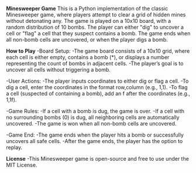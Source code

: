**Minesweeper Game**
This is a Python implementation of the classic Minesweeper game, where players attempt to clear a grid of hidden mines without detonating any. The game is played on a 10x10 board, with a random distribution of 10 bombs. The player can either "dig" to uncover a cell or "flag" a cell that they suspect contains a bomb. The game ends when all non-bomb cells are uncovered, or when the player digs a bomb.

**How to Play**
  -Board Setup:
    -The game board consists of a 10x10 grid, where each cell is either empty, contains a bomb (*), or displays a number representing the count of bombs in adjacent cells.
    -The player’s goal is to uncover all cells without triggering a bomb.
    
  -User Actions:
    -The player inputs coordinates to either dig or flag a cell.
    -To dig a cell, enter the coordinates in the format row,column (e.g., 1,1).
    -To flag a cell (suspected of containing a bomb), add an f after the coordinates (e.g., 1,1f).
    
  -Game Rules:
    -If a cell with a bomb is dug, the game is over.
    -If a cell with no surrounding bombs (0) is dug, all neighboring cells are automatically uncovered.
    -The game is won when all non-bomb cells are uncovered.
    
  -Game End:
    -The game ends when the player hits a bomb or successfully uncovers all safe cells.
    -After the game ends, the player has the option to replay.

**License**
  -This Minesweeper game is open-source and free to use under the MIT License.
